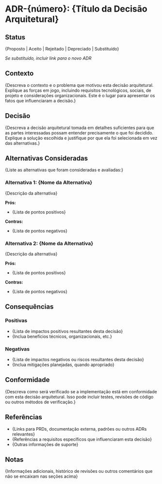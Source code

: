 # ADR-{número}: {Título da Decisão Arquitetural}

## Status

{Proposto | Aceito | Rejeitado | Depreciado | Substituído}

_Se substituído, incluir link para o novo ADR_

## Contexto

{Descreva o contexto e o problema que motivou esta decisão arquitetural. Explique as forças em jogo, incluindo requisitos tecnológicos, sociais, de projeto e considerações organizacionais. Este é o lugar para apresentar os fatos que influenciaram a decisão.}

## Decisão

{Descreva a decisão arquitetural tomada em detalhes suficientes para que as partes interessadas possam entender precisamente o que foi decidido. Explique a solução escolhida e justifique por que ela foi selecionada em vez das alternativas.}

## Alternativas Consideradas

{Liste as alternativas que foram consideradas e avaliadas:}

### Alternativa 1: {Nome da Alternativa}

{Descrição da alternativa}

**Prós:**

- {Lista de pontos positivos}

**Contras:**

- {Lista de pontos negativos}

### Alternativa 2: {Nome da Alternativa}

{Descrição da alternativa}

**Prós:**

- {Lista de pontos positivos}

**Contras:**

- {Lista de pontos negativos}

## Consequências

### Positivas

- {Lista de impactos positivos resultantes desta decisão}
- {Inclua benefícios técnicos, organizacionais, etc.}

### Negativas

- {Lista de impactos negativos ou riscos resultantes desta decisão}
- {Inclua mitigações planejadas, quando apropriado}

## Conformidade

{Descreva como será verificado se a implementação está em conformidade com esta decisão arquitetural. Isso pode incluir testes, revisões de código ou outros métodos de verificação.}

## Referências

- {Links para PRDs, documentação externa, padrões ou outros ADRs relevantes}
- {Referências a requisitos específicos que influenciaram esta decisão}
- {Outras informações de suporte}

## Notas

{Informações adicionais, histórico de revisões ou outros comentários que não se encaixam nas seções acima}
